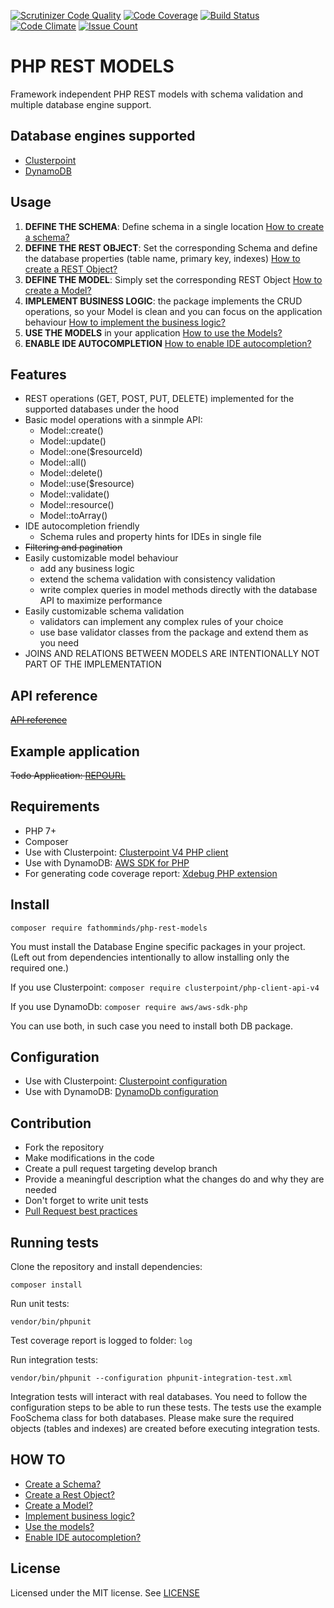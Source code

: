 [![Scrutinizer Code Quality](https://scrutinizer-ci.com/g/fathomminds/php-rest-models/badges/quality-score.png?b=master)](https://scrutinizer-ci.com/g/fathomminds/php-rest-models/?branch=master) [![Code Coverage](https://scrutinizer-ci.com/g/fathomminds/php-rest-models/badges/coverage.png?b=master)](https://scrutinizer-ci.com/g/fathomminds/php-rest-models/?branch=master) [![Build Status](https://scrutinizer-ci.com/g/fathomminds/php-rest-models/badges/build.png?b=master)](https://scrutinizer-ci.com/g/fathomminds/php-rest-models/build-status/master) [![Code Climate](https://codeclimate.com/github/fathomminds/php-rest-models/badges/gpa.svg)](https://codeclimate.com/github/fathomminds/php-rest-models) [![Issue Count](https://codeclimate.com/github/fathomminds/php-rest-models/badges/issue_count.svg)](https://codeclimate.com/github/fathomminds/php-rest-models)

# PHP REST MODELS #

Framework independent PHP REST models with schema validation and multiple database engine support.

## Database engines supported ##

* [Clusterpoint](https://www.clusterpoint.com)
* [DynamoDB](https://aws.amazon.com/dynamodb)

## Usage ##

1. **DEFINE THE SCHEMA**: Define schema in a single location [How to create a schema?](./documentation/howto/schema.md)
2. **DEFINE THE REST OBJECT**: Set the corresponding Schema and define the database properties (table name, primary key, indexes) [How to create a REST Object?](./documentation/howto/object.md)
3. **DEFINE THE MODEL**: Simply set the corresponding REST Object [How to create a Model?](./documentation/howto/model.md)
4. **IMPLEMENT BUSINESS LOGIC**: the package implements the CRUD operations, so your Model is clean and you can focus on the application behaviour [How to implement the business logic?](./documentation/howto/business-logic.md)
5. **USE THE MODELS** in your application [How to use the Models?](./documentation/howto/use-models.md)
6. **ENABLE IDE AUTOCOMPLETION** [How to enable IDE autocompletion?](./documentation/howto/ide-autocompletion.md) 

## Features ##

* REST operations (GET, POST, PUT, DELETE) implemented for the supported databases under the hood
* Basic model operations with a sinmple API:
    * Model::create()
    * Model::update()
    * Model::one($resourceId)
    * Model::all()
    * Model::delete()
    * Model::use($resource)
    * Model::validate()
    * Model::resource()
    * Model::toArray()
* IDE autocompletion friendly
    * Schema rules and property hints for IDEs in single file
* ~~Filtering and pagination~~
* Easily customizable model behaviour
    * add any business logic
    * extend the schema validation with consistency validation
    * write complex queries in model methods directly with the database API to maximize performance
* Easily customizable schema validation
    * validators can implement any complex rules of your choice
    * use base validator classes from the package and extend them as you need
* JOINS AND RELATIONS BETWEEN MODELS ARE INTENTIONALLY NOT PART OF THE IMPLEMENTATION

## API reference ##

  ~~[API reference](./README.md)~~

## Example application ##

~~Todo Application: [REPOURL](REPOURL)~~

## Requirements ##

* PHP 7+
* Composer
* Use with Clusterpoint: [Clusterpoint V4 PHP client](https://github.com/clusterpoint/php-client-api)
* Use with DynamoDB: [AWS SDK for PHP](https://github.com/aws/aws-sdk-php)
* For generating code coverage report: [Xdebug PHP extension](https://xdebug.org)

## Install ##

`composer require fathomminds/php-rest-models`

You must install the Database Engine specific packages in your project. (Left out from dependencies intentionally to allow installing only the required one.)

If you use Clusterpoint: `composer require clusterpoint/php-client-api-v4`

If you use DynamoDb: `composer require aws/aws-sdk-php`

You can use both, in such case you need to install both DB package.

## Configuration ##

* Use with Clusterpoint: [Clusterpoint configuration](./documentation/clusterpoint-config.md)
* Use with DynamoDB: [DynamoDb configuration](./documentation/dynamodb-config.md)

## Contribution ##

* Fork the repository
* Make modifications in the code
* Create a pull request targeting develop branch
* Provide a meaningful description what the changes do and why they are needed
* Don't forget to write unit tests
* [Pull Request best practices](http://blog.ploeh.dk/2015/01/15/10-tips-for-better-pull-requests)

## Running tests ##

Clone the repository and install dependencies:

`composer install`

Run unit tests:

`vendor/bin/phpunit`

Test coverage report is logged to folder: `log`

Run integration tests:

`vendor/bin/phpunit --configuration phpunit-integration-test.xml`

Integration tests will interact with real databases. You need to follow the configuration steps to be able to run these tests. The tests use the example FooSchema class for both databases. Please make sure the required objects (tables and indexes) are created before executing integration tests.

## HOW TO ##

* [Create a Schema?](./documentation/howto/schema.md)
* [Create a Rest Object?](./documentation/howto/object.md)
* [Create a Model?](./documentation/howto/model.md)
* [Implement business logic?](./documentation/howto/business-logic.md)
* [Use the models?](./documentation/howto/use-models.md)
* [Enable IDE autocompletion?](./documentation/howto/ide-autocompletion.md)

## License ##

Licensed under the MIT license. See [LICENSE](./LICENSE)
